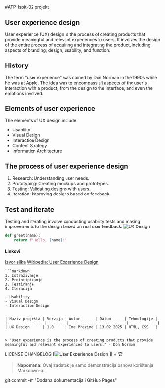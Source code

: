 #ATP-Ispit-02
projekt
## User experience design

User experience (UX) design is the process of creating products that provide meaningful and relevant experiences to users. It involves the design of the entire process of acquiring and integrating the product, including aspects of branding, design, usability, and function.
## History

The term "user experience" was coined by Don Norman in the 1990s while he was at Apple. The idea was to encompass all aspects of the user's interaction with a product, from the design to the interface, and even the emotions involved.
## Elements of user experience

The elements of UX design include:
- Usability
- Visual Design
- Interaction Design
- Content Strategy
- Information Architecture
## The process of user experience design

1. Research: Understanding user needs.
2. Prototyping: Creating mockups and prototypes.
3. Testing: Validating designs with users.
4. Iteration: Improving designs based on feedback.
## Test and iterate

Testing and iterating involve conducting usability tests and making improvements to the design based on real user feedback.
![UX Design](https://www.example.com/path/to/image.jpg)
```python
def greet(name):
    return f"Hello, {name}!"
```

#### Linkovi



[Izvor slika](https://www.pexels.com/photo/moody-black-and-white-seaside-scene-in-istanbul-29668079/)
[Wikipedia: User Experience Design](https://en.wikipedia.org/wiki/User_experience_design)
```
```markdown
1. Istraživanje
2. Prototipiranje
3. Testiranje
4. Iteracija

- Usability
- Visual Design
- Interaction Design


| Naziv projekta | Verzija | Autor       | Datum      | Tehnologije |
|-----------------|---------|-------------|------------|-------------|
| UX Design      | 1.0     | Ime Prezime | 13.02.2025 | HTML, CSS   |


> "User experience is the process of creating products that provide meaningful and relevant experiences to users." - Don Norman
```
[LICENSE](LICENSE.md)
[CHANGELOG](CHANGELOG.md)
[![User Experience Design](https://www.youtube.com/watch?v=IYd1-cPwQCk)
:rocket: :star: :trophy:

> **Napomena:** Ovaj zadatak je samo demonstracija osnova korištenja Markdown-a.

git commit -m "Dodana dokumentacija i GitHub Pages"





